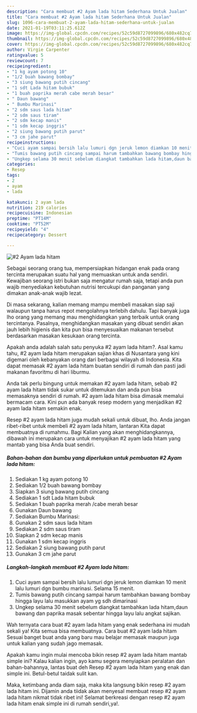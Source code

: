 ```yaml
---
description: "Cara membuat #2 Ayam lada hitam Sederhana Untuk Jualan"
title: "Cara membuat #2 Ayam lada hitam Sederhana Untuk Jualan"
slug: 1096-cara-membuat-2-ayam-lada-hitam-sederhana-untuk-jualan
date: 2021-01-19T03:11:25.612Z
image: https://img-global.cpcdn.com/recipes/52c59d8727099896/680x482cq70/2-ayam-lada-hitam-foto-resep-utama.jpg
thumbnail: https://img-global.cpcdn.com/recipes/52c59d8727099896/680x482cq70/2-ayam-lada-hitam-foto-resep-utama.jpg
cover: https://img-global.cpcdn.com/recipes/52c59d8727099896/680x482cq70/2-ayam-lada-hitam-foto-resep-utama.jpg
author: Virgie Carpenter
ratingvalue: 5
reviewcount: 7
recipeingredient:
- "1 kg ayam potong 10"
- "1/2 buah bawang bombay"
- "3 siung bawang putih cincang"
- "1 sdt Lada hitam bubuk"
- "1 buah paprika merah cabe merah besar"
- " Daun bawang"
- " Bumbu Marinasi"
- "2 sdm saus lada hitam"
- "2 sdm saus tiram"
- "2 sdm kecap manis"
- "1 sdm kecap inggris"
- "2 siung bawang putih parut"
- "3 cm jahe parut"
recipeinstructions:
- "Cuci ayam sampai bersih lalu lumuri dgn jeruk lemon diamkan 10 menit lalu lumuri dgn bumbu marinasi. Selama 15 menit."
- "Tumis bawang putih cincang sampai harum tambahkan bawang bombay hingga layu lalu masukkan ayam yg sdh dimarinasi"
- "Ungkep selama 30 menit sebelum diangkat tambahkan lada hitam,daun bawang dan paprika masak sebentar hingga layu lalu angkat sajikan."
categories:
- Resep
tags:
- 2
- ayam
- lada

katakunci: 2 ayam lada 
nutrition: 219 calories
recipecuisine: Indonesian
preptime: "PT14M"
cooktime: "PT52M"
recipeyield: "4"
recipecategory: Dessert

---
```



![#2 Ayam lada hitam](https://img-global.cpcdn.com/recipes/52c59d8727099896/680x482cq70/2-ayam-lada-hitam-foto-resep-utama.jpg)

Sebagai seorang orang tua, mempersiapkan hidangan enak pada orang tercinta merupakan suatu hal yang memuaskan untuk anda sendiri. Kewajiban seorang istri bukan saja mengatur rumah saja, tetapi anda pun wajib menyediakan kebutuhan nutrisi tercukupi dan panganan yang dimakan anak-anak wajib lezat.

Di masa  sekarang, kalian memang mampu membeli masakan siap saji walaupun tanpa harus repot mengolahnya terlebih dahulu. Tapi banyak juga lho orang yang memang mau menghidangkan yang terbaik untuk orang tercintanya. Pasalnya, menghidangkan masakan yang dibuat sendiri akan jauh lebih higienis dan kita pun bisa menyesuaikan makanan tersebut berdasarkan masakan kesukaan orang tercinta. 



Apakah anda adalah salah satu penyuka #2 ayam lada hitam?. Asal kamu tahu, #2 ayam lada hitam merupakan sajian khas di Nusantara yang kini digemari oleh kebanyakan orang dari berbagai wilayah di Indonesia. Kita dapat memasak #2 ayam lada hitam buatan sendiri di rumah dan pasti jadi makanan favoritmu di hari liburmu.

Anda tak perlu bingung untuk memakan #2 ayam lada hitam, sebab #2 ayam lada hitam tidak sukar untuk ditemukan dan anda pun bisa memasaknya sendiri di rumah. #2 ayam lada hitam bisa dimasak memalui bermacam cara. Kini pun ada banyak resep modern yang menjadikan #2 ayam lada hitam semakin enak.

Resep #2 ayam lada hitam juga mudah sekali untuk dibuat, lho. Anda jangan ribet-ribet untuk membeli #2 ayam lada hitam, lantaran Kita dapat membuatnya di rumahmu. Bagi Kalian yang akan menghidangkannya, dibawah ini merupakan cara untuk menyajikan #2 ayam lada hitam yang mantab yang bisa Anda buat sendiri.

<!--inarticleads1-->

##### Bahan-bahan dan bumbu yang diperlukan untuk pembuatan #2 Ayam lada hitam:

1. Sediakan 1 kg ayam potong 10
1. Sediakan 1/2 buah bawang bombay
1. Siapkan 3 siung bawang putih cincang
1. Sediakan 1 sdt Lada hitam bubuk
1. Sediakan 1 buah paprika merah /cabe merah besar
1. Gunakan  Daun bawang
1. Sediakan  Bumbu Marinasi:
1. Gunakan 2 sdm saus lada hitam
1. Sediakan 2 sdm saus tiram
1. Siapkan 2 sdm kecap manis
1. Gunakan 1 sdm kecap inggris
1. Sediakan 2 siung bawang putih parut
1. Gunakan 3 cm jahe parut




<!--inarticleads2-->

##### Langkah-langkah membuat #2 Ayam lada hitam:

1. Cuci ayam sampai bersih lalu lumuri dgn jeruk lemon diamkan 10 menit lalu lumuri dgn bumbu marinasi. Selama 15 menit.
1. Tumis bawang putih cincang sampai harum tambahkan bawang bombay hingga layu lalu masukkan ayam yg sdh dimarinasi
1. Ungkep selama 30 menit sebelum diangkat tambahkan lada hitam,daun bawang dan paprika masak sebentar hingga layu lalu angkat sajikan.




Wah ternyata cara buat #2 ayam lada hitam yang enak sederhana ini mudah sekali ya! Kita semua bisa membuatnya. Cara buat #2 ayam lada hitam Sesuai banget buat anda yang baru mau belajar memasak maupun juga untuk kalian yang sudah jago memasak.

Apakah kamu ingin mulai mencoba bikin resep #2 ayam lada hitam mantab simple ini? Kalau kalian ingin, ayo kamu segera menyiapkan peralatan dan bahan-bahannya, lantas buat deh Resep #2 ayam lada hitam yang enak dan simple ini. Betul-betul taidak sulit kan. 

Maka, ketimbang anda diam saja, maka kita langsung bikin resep #2 ayam lada hitam ini. Dijamin anda tiidak akan menyesal membuat resep #2 ayam lada hitam nikmat tidak ribet ini! Selamat berkreasi dengan resep #2 ayam lada hitam enak simple ini di rumah sendiri,ya!.

